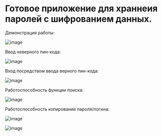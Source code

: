 # Готовое приложение для храннеия паролей с шифрованием данных.

Демонстрация работы:

![image](https://github.com/r0ka-op/221-3210_Navruzov/assets/35815304/70c69bf7-e919-4fd8-accf-98eee7c603bd)

Ввод неверного пин-кода:

![image](https://github.com/r0ka-op/221-3210_Navruzov/assets/35815304/786f547a-6d2a-418c-86e8-3171d5771f37)

 Вход посредством ввода верного пин-кода:

![image](https://github.com/r0ka-op/221-3210_Navruzov/assets/35815304/0c54e6fb-2845-478a-9ad0-d8bd57c8a3cb)

Работоспособность функции поиска:

![image](https://github.com/r0ka-op/221-3210_Navruzov/assets/35815304/49f11f20-bb21-4569-9a96-00a26f9a0a18)

Работоспособность копирование пароля/логина:

![image](https://github.com/r0ka-op/221-3210_Navruzov/assets/35815304/e651bedb-8ed6-4f93-83d3-2eccc7a5ef51)

![image](https://github.com/r0ka-op/221-3210_Navruzov/assets/35815304/1bbafd18-ae69-4571-9335-08677792e34f)
